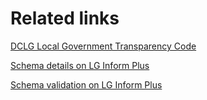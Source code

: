 <h1>Related links</h1>
<p>
	<a href="https://www.gov.uk/government/publications/local-government-transparency-code-2014">DCLG Local Government Transparency Code</a>
</p>
<p>
	<a href="http://schemas.opendata.esd.org.uk/SeniorEmployees">Schema details on LG Inform Plus</a>
</p>
<p>
	<a href="http://validator.opendata.esd.org.uk/senioremployees">Schema validation on LG Inform Plus</a>
</p>